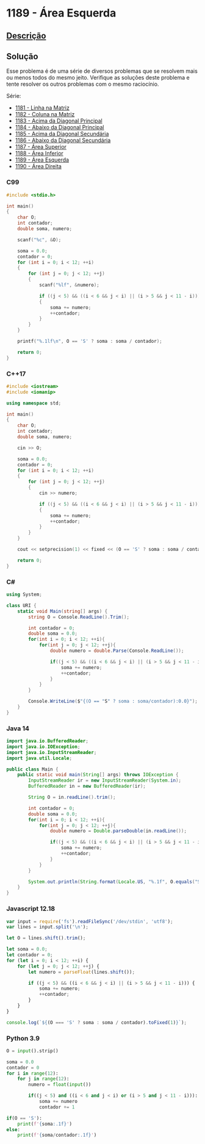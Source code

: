 # 1189 - Área Esquerda

## [Descrição](https://www.beecrowd.com.br/judge/pt/problems/view/1189)

## Solução

Esse problema é de uma série de diversos problemas que se resolvem mais ou menos todos do mesmo jeito. Verifique as soluções deste problema e tente resolver os outros problemas com o mesmo raciocínio.

Série:

* [1181 - Linha na Matriz](../1181/README.md)
* [1182 - Coluna na Matriz](../1182/README.md)
* [1183 - Acima da Diagonal Principal](../1183/README.md)
* [1184 - Abaixo da Diagonal Principal](../1184/README.md)
* [1185 - Acima da Diagonal Secundária](../1185/README.md)
* [1186 - Abaixo da Diagonal Secundária](../1186/README.md)
* [1187 - Área Superior](../1187/README.md)
* [1188 - Área Inferior](../1188/README.md)
* [1189 - Área Esquerda](../1189/README.md)
* [1190 - Área Direita](../1190/README.md)

### C99

```c
#include <stdio.h>

int main()
{
    char O;
    int contador;
    double soma, numero;

    scanf("%c", &O);

    soma = 0.0;
    contador = 0;
    for (int i = 0; i < 12; ++i)
    {
        for (int j = 0; j < 12; ++j)
        {
            scanf("%lf", &numero);

            if ((j < 5) && ((i < 6 && j < i) || (i > 5 && j < 11 - i)))
            {
                soma += numero;
                ++contador;
            }
        }
    }

    printf("%.1lf\n", O == 'S' ? soma : soma / contador);

    return 0;
}
```

### C++17

```cpp
#include <iostream>
#include <iomanip>

using namespace std;

int main()
{
    char O;
    int contador;
    double soma, numero;

    cin >> O;

    soma = 0.0;
    contador = 0;
    for (int i = 0; i < 12; ++i)
    {
        for (int j = 0; j < 12; ++j)
        {
            cin >> numero;

            if ((j < 5) && ((i < 6 && j < i) || (i > 5 && j < 11 - i)))
            {
                soma += numero;
                ++contador;
            }
        }
    }

    cout << setprecision(1) << fixed << (O == 'S' ? soma : soma / contador) << endl;

    return 0;
}
```

### C#

```cs
using System;

class URI {
    static void Main(string[] args) {
        string O = Console.ReadLine().Trim();

        int contador = 0;
        double soma = 0.0;
        for(int i = 0; i < 12; ++i){
            for(int j = 0; j < 12; ++j){
                double numero = double.Parse(Console.ReadLine());

                if((j < 5) && ((i < 6 && j < i) || (i > 5 && j < 11 - i))){
                    soma += numero;
                    ++contador;
                }
            }
        }

        Console.WriteLine($"{(O == "S" ? soma : soma/contador):0.0}");
    }
}
```

### Java 14

```java
import java.io.BufferedReader;
import java.io.IOException;
import java.io.InputStreamReader;
import java.util.Locale;

public class Main {
    public static void main(String[] args) throws IOException {
        InputStreamReader ir = new InputStreamReader(System.in);
        BufferedReader in = new BufferedReader(ir);

        String O = in.readLine().trim();

        int contador = 0;
        double soma = 0.0;
        for(int i = 0; i < 12; ++i){
            for(int j = 0; j < 12; ++j){
                double numero = Double.parseDouble(in.readLine());

                if((j < 5) && ((i < 6 && j < i) || (i > 5 && j < 11 - i))){
                    soma += numero;
                    ++contador;
                }
            }
        }

        System.out.println(String.format(Locale.US, "%.1f", O.equals("S") ? soma : soma/contador));
    }
}
```

### Javascript 12.18

```js
var input = require('fs').readFileSync('/dev/stdin', 'utf8');
var lines = input.split('\n');

let O = lines.shift().trim();

let soma = 0.0;
let contador = 0;
for (let i = 0; i < 12; ++i) {
    for (let j = 0; j < 12; ++j) {
        let numero = parseFloat(lines.shift());

        if ((j < 5) && ((i < 6 && j < i) || (i > 5 && j < 11 - i))) {
            soma += numero;
            ++contador;
        }
    }
}

console.log(`${(O === 'S' ? soma : soma / contador).toFixed(1)}`);
```

### Python 3.9

```py
O = input().strip()

soma = 0.0
contador = 0
for i in range(12):
    for j in range(12):
        numero = float(input())

        if((j < 5) and ((i < 6 and j < i) or (i > 5 and j < 11 - i))):
            soma += numero
            contador += 1

if(O == 'S'):
    print(f'{soma:.1f}')
else:
    print(f'{soma/contador:.1f}')
```